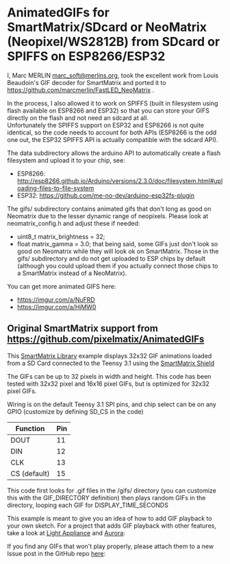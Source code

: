 AnimatedGIFs for SmartMatrix/SDcard or NeoMatrix (Neopixel/WS2812B) from SDcard or SPIFFS on ESP8266/ESP32
==========================================================================================================
I, Marc MERLIN <marc_soft@merlins.org>, took the excellent work from Louis Beaudoin's GIF decoder for SmartMatrix
and ported it to https://github.com/marcmerlin/FastLED_NeoMatrix .

In the process, I also allowed it to work on SPIFFS (built in filesystem using flash available on ESP8266 and ESP32) so that you can store your GIFS directly on the flash and not need an sdcard at all.  
Unfortunately the SPIFFS support on ESP32 and ESP8266 is not quite identical, so the code needs to account for both APIs (ESP8266 is the odd one out, the ESP32 SPIFFS API is actually compatible with the sdcard API).

The data subdirectory allows the arduino API to automatically create a flash filesystem and upload it to your chip, see:
- ESP8266: http://esp8266.github.io/Arduino/versions/2.3.0/doc/filesystem.html#uploading-files-to-file-system
- ESP32: https://github.com/me-no-dev/arduino-esp32fs-plugin

The gifs/ subdirectory contains animated gifs that don't long as good on Neomatrix due to the lesser dynamic range of neopixels. Please look at neomatrix_config.h and adjust these if needed:
- uint8_t matrix_brightness = 32;
- float matrix_gamma = 3.0;
that being said, some GIFs just don't look so good on Neomatrix while they will look ok on SmartMatrix. Those in the gifs/ subdirectory and do not get uploaded to ESP chips by default (although you could upload them if you actually connect those chips to a SmartMatrix instead of a NeoMatrix).

You can get more animated GIFS here:
- https://imgur.com/a/NuFRD 
- https://imgur.com/a/HjMW0


Original SmartMatrix support from https://github.com/pixelmatix/AnimatedGIFs
----------------------------------------------------------------------------
This [SmartMatrix Library](http://docs.pixelmatix.com/SmartMatrix/index.html) example displays 32x32 GIF animations loaded from a SD Card connected to the Teensy 3.1 using the [SmartMatrix Shield](http://docs.pixelmatix.com/SmartMatrix/shieldref.html)

The GIFs can be up to 32 pixels in width and height.  This code has been tested with 32x32 pixel and 16x16 pixel GIFs, but is optimized for 32x32 pixel GIFs.

Wiring is on the default Teensy 3.1 SPI pins, and chip select can be on any GPIO (customize by defining SD_CS in the code)

Function     | Pin
-------------|----
DOUT         |  11
DIN          |  12
CLK          |  13
CS (default) |  15

This code first looks for .gif files in the /gifs/ directory (you can customize this with the GIF_DIRECTORY definition) then plays random GIFs in the directory, looping each GIF for DISPLAY_TIME_SECONDS

This example is meant to give you an idea of how to add GIF playback to your own sketch.  For a project that adds GIF playback with other features, take a look at [Light Appliance](https://github.com/CraigLindley/LightAppliance) and [Aurora](https://github.com/pixelmatix/aurora):

If you find any GIFs that won't play properly, please attach them to a new
Issue post in the GitHub repo [here](https://github.com/pixelmatix/AnimatedGIFs/issues):
